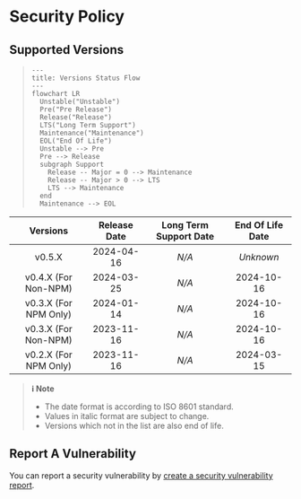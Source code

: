 # Security Policy

## Supported Versions

> ```mermaid
> ---
> title: Versions Status Flow
> ---
> flowchart LR
>   Unstable("Unstable")
>   Pre("Pre Release")
>   Release("Release")
>   LTS("Long Term Support")
>   Maintenance("Maintenance")
>   EOL("End Of Life")
>   Unstable --> Pre
>   Pre --> Release
>   subgraph Support
>     Release -- Major = 0 --> Maintenance
>     Release -- Major > 0 --> LTS
>     LTS --> Maintenance
>   end
>   Maintenance --> EOL
> ```

| **Versions** | **Release Date** | **Long Term Support Date** | **End Of Life Date** |
|:-:|:-:|:-:|:-:|
| v0.5.X | 2024-04-16 | *N/A* | *Unknown* |
| v0.4.X (For Non-NPM) | 2024-03-25 | *N/A* | 2024-10-16 |
| v0.3.X (For NPM Only) | 2024-01-14 | *N/A* | 2024-10-16 |
| v0.3.X (For Non-NPM) | 2023-11-16 | *N/A* | 2024-10-16 |
| v0.2.X (For NPM Only) | 2023-11-16 | *N/A* | 2024-03-15 |

> **ℹ️ Note**
>
> - The date format is according to ISO 8601 standard.
> - Values in italic format are subject to change.
> - Versions which not in the list are also end of life.

## Report A Vulnerability

You can report a security vulnerability by [create a security vulnerability report](https://github.com/hugoalh/hugoalh/blob/main/universal-guide/contributing.md#create-a-security-vulnerability-report).
